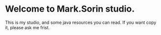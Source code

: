 # Welcome to Mark.Sorin studio.
This is my studio, and some java resources you can read. If you want copy it, please ask me frist.
